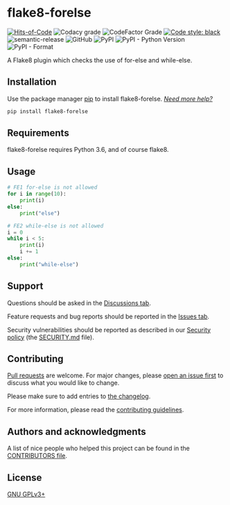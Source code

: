 # flake8-forelse

[![Hits-of-Code](https://hitsofcode.com/github/koviubi56/flake8-forelse?branch=main)](https://hitsofcode.com/github/koviubi56/flake8-forelse/view?branch=main)
![Codacy grade](https://img.shields.io/codacy/grade/42424fcd258a44f3a0303ca6ca535f67)
![CodeFactor Grade](https://img.shields.io/codefactor/grade/github/koviubi56/flake8-forelse)
[![Code style: black](https://img.shields.io/badge/code%20style-black-000000.svg)](https://github.com/psf/black)
![semantic-release](https://img.shields.io/badge/%F0%9F%93%A6%F0%9F%9A%80-semantic--release-e10079.svg)
![GitHub](https://img.shields.io/github/license/koviubi56/flake8-forelse)
![PyPI](https://img.shields.io/pypi/v/flake8-forelse)
![PyPI - Python Version](https://img.shields.io/pypi/pyversions/flake8-forelse)
![PyPI - Format](https://img.shields.io/pypi/format/flake8-forelse)

A Flake8 plugin which checks the use of for-else and while-else.

## Installation

Use the package manager [pip](https://pip.pypa.io/en/stable/) to install flake8-forelse. _[Need more help?](https://packaging.python.org/en/latest/tutorials/installing-packages/)_

```bash
pip install flake8-forelse
```

## Requirements

flake8-forelse requires Python 3.6, and of course flake8.

## Usage

```python
# FE1 for-else is not allowed
for i in range(10):
    print(i)
else:
    print("else")

# FE2 while-else is not allowed
i = 0
while i < 5:
    print(i)
    i += 1
else:
    print("while-else")
```

## Support

Questions should be asked in the [Discussions tab](https://github.com/koviubi56/flake8-forelse/discussions/categories/q-a).

Feature requests and bug reports should be reported in the [Issues tab](https://github.com/koviubi56/flake8-forelse/issues/new/choose).

Security vulnerabilities should be reported as described in our [Security policy](https://github.com/koviubi56/flake8-forelse/security/policy) (the [SECURITY.md](SECURITY.md) file).

## Contributing
[Pull requests](https://github.com/koviubi56/flake8-forelse/blob/main/CONTRIBUTING.md#pull-requests) are welcome. For major changes, please [open an issue first](https://github.com/koviubi56/flake8-forelse/issues/new/choose) to discuss what you would like to change.

Please make sure to add entries to [the changelog](CHANGELOG.md).

For more information, please read the [contributing guidelines](CONTRIBUTING.md).

## Authors and acknowledgments

A list of nice people who helped this project can be found in the [CONTRIBUTORS file](CONTRIBUTORS).

## License
[GNU GPLv3+](LICENSE)
